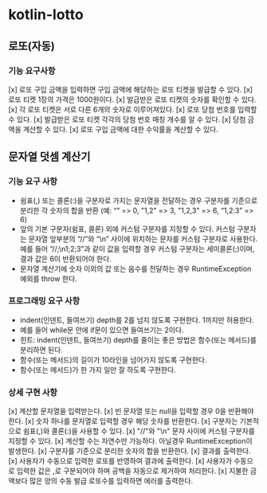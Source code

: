 # kotlin-lotto

## 로또(자동)
### 기능 요구사항
[x] 로또 구입 금액을 입력하면 구입 금액에 해당하는 로또 티켓을 발급할 수 있다.
[x] 로또 티켓 1장의 가격은 1000원이다.
[x] 발급받은 로또 티켓의 숫자를 확인할 수 있다.
[x] 각 로또 티켓은 서로 다른 6개의 숫자로 이루어져있다.
[x] 로또 당첨 번호를 입력할 수 있다.
[x] 발급받은 로또 티켓 각각의 당첨 번호 매칭 개수를 알 수 있다.
[x] 당첨 금액을 계산할 수 있다.
[x] 로또 구입 금액에 대한 수익률을 계산할 수 있다.

## 문자열 덧셈 계산기
### 기능 요구 사항
- 쉼표(,) 또는 콜론(:)을 구분자로 가지는 문자열을 전달하는 경우 구분자를 기준으로 분리한 각 숫자의 합을 반환 (예: “” => 0, "1,2" => 3, "1,2,3" => 6, “1,2:3” => 6)
- 앞의 기본 구분자(쉼표, 콜론) 외에 커스텀 구분자를 지정할 수 있다. 커스텀 구분자는 문자열 앞부분의 “//”와 “\n” 사이에 위치하는 문자를 커스텀 구분자로 사용한다. 예를 들어 “//;\n1;2;3”과 같이 값을 입력할 경우 커스텀 구분자는 세미콜론(;)이며, 결과 값은 6이 반환되어야 한다.
- 문자열 계산기에 숫자 이외의 값 또는 음수를 전달하는 경우 RuntimeException 예외를 throw 한다.

### 프로그래밍 요구 사항
- indent(인덴트, 들여쓰기) depth를 2를 넘지 않도록 구현한다. 1까지만 허용한다.
- 예를 들어 while문 안에 if문이 있으면 들여쓰기는 2이다.
- 힌트: indent(인덴트, 들여쓰기) depth를 줄이는 좋은 방법은 함수(또는 메서드)를 분리하면 된다.
- 함수(또는 메서드)의 길이가 10라인을 넘어가지 않도록 구현한다.
- 함수(또는 메서드)가 한 가지 일만 잘 하도록 구현한다.

### 상세 구현 사항
[x] 계산할 문자열을 입력받는다.
[x] 빈 문자열 또는 null을 입력할 경우 0을 반환해야 한다.
[x] 숫자 하나를 문자열로 입력할 경우 해당 숫자를 반환한다.
[x] 구분자는 기본적으로 쉼표(,)와 콜론(:)을 사용할 수 있다.
[x] "//"와 "\n" 문자 사이에 커스텀 구분자를 지정할 수 있다.
[x] 계산할 수는 자연수만 가능하다. 아닐경우 RuntimeException이 발생한다.
[x] 구분자를 기준으로 분리한 숫자의 합을 반환한다.
[x] 결과를 출력한다.
[x] 사용자가 수동으로 입력한 로또를 반영하여 결과에 출력한다.
[x] 사용자가 수동으로 입력한 값은 ,로 구분되어야 하며 공백을 자동으로 제거하여 처리한다.
[x] 지불한 금액보다 많은 양의 수동 발급 로또수를 입력하면 에러를 출력한다.
